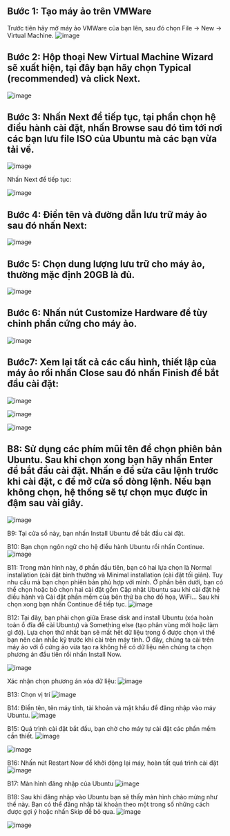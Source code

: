 ## Bước 1: Tạo máy ảo trên VMWare
Trước tiên hãy mở máy ảo VMWare của bạn lên, sau đó chọn File -> New -> Virtual Machine.
![image](https://user-images.githubusercontent.com/110179869/187158027-f86dd16a-16a3-4324-985e-1a3ef4b9a55b.png)

## Bước 2: Hộp thoại New Virtual Machine Wizard sẽ xuất hiện, tại đây bạn hãy chọn Typical (recommended) và click Next.
![image](https://user-images.githubusercontent.com/110179869/187158114-082072b0-4ed0-4a72-b89a-037020030643.png)

## Bước 3: Nhấn Next để tiếp tục, tại phần chọn hệ điều hành cài đặt, nhấn Browse sau đó tìm tới nơi các bạn lưu file ISO của Ubuntu mà các bạn vừa tải về.
![image](https://user-images.githubusercontent.com/110179869/187158789-697db606-cf5e-4e64-a7d8-fc09ca3f647c.png)

Nhấn Next để tiếp tục:

![image](https://user-images.githubusercontent.com/110179869/187159893-9b8371f9-3c6d-482e-a53e-42edece16a3d.png)

## Bước 4: Điền tên và đường dẫn lưu trữ máy ảo sau đó nhấn Next:
![image](https://user-images.githubusercontent.com/110179869/187160079-1220c83a-eaea-475e-afc2-ef436d84a62c.png)

## Bước 5: Chọn dung lượng lưu trữ cho máy ảo, thường mặc định 20GB là đủ.
![image](https://user-images.githubusercontent.com/110179869/187160306-e9f2570e-72f5-48b3-a644-e5dcfdd0232a.png)

## Bước 6: Nhấn nút Customize Hardware để tùy chỉnh phần cứng cho máy ảo.
![image](https://user-images.githubusercontent.com/110179869/187160477-db7b06f5-38b6-43c7-b8eb-7cb2df7c32e7.png)

## Bước7: Xem lại tất cả các cấu hình, thiết lập của máy ảo rồi nhấn Close sau đó nhấn Finish để bắt đầu cài đặt:
![image](https://user-images.githubusercontent.com/110179869/187160860-0b338682-cb97-4c3e-9a18-ecceecc8a853.png)

![image](https://user-images.githubusercontent.com/110179869/187161074-498e8b30-09e8-47e0-b0b5-4b02904cb6e4.png)

![image](https://user-images.githubusercontent.com/110179869/187161262-d9e939f1-837b-416b-bbdf-95eea2334e72.png)

## B8: Sử dụng các phím mũi tên để chọn phiên bản Ubuntu. Sau khi chọn xong bạn hãy nhấn Enter để bắt đầu cài đặt. Nhấn e để sửa câu lệnh trước khi cài đặt, c để mở cửa sổ dòng lệnh. Nếu bạn không chọn, hệ thống sẽ tự chọn mục được in đậm sau vài giây.
![image](https://user-images.githubusercontent.com/110179869/187162452-6403c0b2-9ce2-4903-9ac2-eaac76121594.png)

B9: Tại cửa sổ này, bạn nhấn Install Ubuntu để bắt đầu cài đặt.

B10: Bạn chọn ngôn ngữ cho hệ điều hành Ubuntu rồi nhấn Continue.
![image](https://user-images.githubusercontent.com/110179869/187162632-8640c5d0-eb95-4246-8c15-a9cc5d9e4f23.png)

B11: Trong màn hình này, ở phần đầu tiên, bạn có hai lựa chọn là Normal installation (cài đặt bình thường và Minimal installation (cài đặt tối giản). Tuy nhu cầu mà bạn chọn phiên bản phù hợp với mình. Ở phần bên dưới, bạn có thể chọn hoặc bỏ chọn hai cài đặt gồm Cập nhật Ubuntu sau khi cài đặt hệ điều hành và Cài đặt phần mềm của bên thứ ba cho đồ họa, WiFi... Sau khi chọn xong bạn nhấn Continue để tiếp tục.
![image](https://user-images.githubusercontent.com/110179869/187163083-1b58a67a-9848-4f1c-9f49-2eeade8456a8.png)

B12: Tại đây, bạn phải chọn giữa Erase disk and install Ubuntu (xóa hoàn toàn ổ đĩa để cài Ubuntu) và Something else (tạo phân vùng mới hoặc làm gì đó). Lựa chọn thứ nhất bạn sẽ mất hết dữ liệu trong ổ được chọn vì thế bạn nên cân nhắc kỹ trước khi cài trên máy tính. Ở đây, chúng ta cài trên máy ảo với ổ cứng ảo vừa tạo ra không hề có dữ liệu nên chúng ta chọn phương án đầu tiên rồi nhấn Install Now.

![image](https://user-images.githubusercontent.com/110179869/187163275-98a7a29f-2d93-4f5a-80dd-74c9afc5644a.png)

Xác nhận chọn phương án xóa dữ liệu:
![image](https://user-images.githubusercontent.com/110179869/187163560-79bb6af3-e647-432a-8e95-0183d45a52a6.png)


B13: Chọn vị trí
![image](https://user-images.githubusercontent.com/110179869/187163738-2f384b99-e2dc-43e2-ad0e-ac11425fb50b.png)


B14: Điền tên, tên máy tính, tài khoản và mật khẩu để đăng nhập vào máy Ubuntu.
![image](https://user-images.githubusercontent.com/110179869/187164188-1f2ab367-ab3a-4de8-97fa-e1439e590419.png)

B15: Quá trình cài đặt bắt đầu, bạn chờ cho máy tự cài đặt các phần mềm cần thiết.
![image](https://user-images.githubusercontent.com/110179869/187164257-681626fc-c1ae-495a-824b-c032f3caa173.png)

![image](https://user-images.githubusercontent.com/110179869/187164413-1e653b6b-4405-483c-81c9-c470d50b0c1a.png)

B16: Nhấn nút Restart Now để khởi động lại máy, hoàn tất quá trình cài đặt
![image](https://user-images.githubusercontent.com/110179869/187167381-c71882bd-a665-4892-a1d1-65f3344ff8b2.png)

B17: Màn hình đăng nhập của Ubuntu
![image](https://user-images.githubusercontent.com/110179869/187167681-6ac1da0d-46c8-426a-94b5-cce5d9d9378c.png)

B18: Sau khi đăng nhập vào Ubuntu bạn sẽ thấy màn hình chào mừng như thế này. Bạn có thể đăng nhập tài khoản theo một trong số những cách được gợi ý hoặc nhấn Skip để bỏ qua.
![image](https://user-images.githubusercontent.com/110179869/187167906-8f515a7b-eeaf-48ef-a0f4-9512f57066d0.png)

![image](https://user-images.githubusercontent.com/110179869/187168083-295b5d6e-3e19-49be-9429-37929d6eff0c.png)

